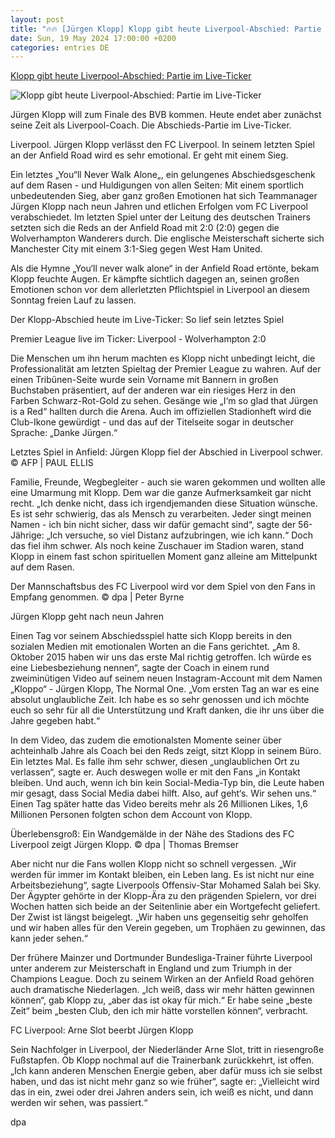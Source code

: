 ```yaml
---
layout: post
title: "🔥🔥 [Jürgen Klopp] Klopp gibt heute Liverpool-Abschied: Partie im Live-Ticker"
date: Sun, 19 May 2024 17:00:00 +0200
categories: entries DE
---
```

[Klopp gibt heute Liverpool-Abschied: Partie im Live-Ticker](https://www.waz.de/sport/article242371888/Klopp-gibt-heute-Liverpool-Abschied-Partie-im-Live-Ticker.html)

![Klopp gibt heute Liverpool-Abschied: Partie im Live-Ticker](https://img.sparknews.funkemedien.de/242373198/242373198_1716134488_v16_9_1600.jpeg)

Jürgen Klopp will zum Finale des BVB kommen. Heute endet aber zunächst seine Zeit als Liverpool-Coach. Die Abschieds-Partie im Live-Ticker.

Liverpool. Jürgen Klopp verlässt den FC Liverpool. In seinem letzten Spiel an der Anfield Road wird es sehr emotional. Er geht mit einem Sieg.

Ein letztes „You“ll Never Walk Alone„, ein gelungenes Abschiedsgeschenk auf dem Rasen - und Huldigungen von allen Seiten: Mit einem sportlich unbedeutenden Sieg, aber ganz großen Emotionen hat sich Teammanager Jürgen Klopp nach neun Jahren und etlichen Erfolgen vom FC Liverpool verabschiedet. Im letzten Spiel unter der Leitung des deutschen Trainers setzten sich die Reds an der Anfield Road mit 2:0 (2:0) gegen die Wolverhampton Wanderers durch. Die englische Meisterschaft sicherte sich Manchester City mit einem 3:1-Sieg gegen West Ham United.

Als die Hymne „You‘ll never walk alone“ in der Anfield Road ertönte, bekam Klopp feuchte Augen. Er kämpfte sichtlich dagegen an, seinen großen Emotionen schon vor dem allerletzten Pflichtspiel in Liverpool an diesem Sonntag freien Lauf zu lassen.

Der Klopp-Abschied heute im Live-Ticker: So lief sein letztes Spiel

Premier League live im Ticker: Liverpool - Wolverhampton 2:0

Die Menschen um ihn herum machten es Klopp nicht unbedingt leicht, die Professionalität am letzten Spieltag der Premier League zu wahren. Auf der einen Tribünen-Seite wurde sein Vorname mit Bannern in großen Buchstaben präsentiert, auf der anderen war ein riesiges Herz in den Farben Schwarz-Rot-Gold zu sehen. Gesänge wie „I‘m so glad that Jürgen is a Red“ hallten durch die Arena. Auch im offiziellen Stadionheft wird die Club-Ikone gewürdigt - und das auf der Titelseite sogar in deutscher Sprache: „Danke Jürgen.“

Letztes Spiel in Anfield: Jürgen Klopp fiel der Abschied in Liverpool schwer. © AFP | PAUL ELLIS

Familie, Freunde, Wegbegleiter - auch sie waren gekommen und wollten alle eine Umarmung mit Klopp. Dem war die ganze Aufmerksamkeit gar nicht recht. „Ich denke nicht, dass ich irgendjemanden diese Situation wünsche. Es ist sehr schwierig, das als Mensch zu verarbeiten. Jeder singt meinen Namen - ich bin nicht sicher, dass wir dafür gemacht sind“, sagte der 56-Jährige: „Ich versuche, so viel Distanz aufzubringen, wie ich kann.“ Doch das fiel ihm schwer. Als noch keine Zuschauer im Stadion waren, stand Klopp in einem fast schon spirituellen Moment ganz alleine am Mittelpunkt auf dem Rasen.

Der Mannschaftsbus des FC Liverpool wird vor dem Spiel von den Fans in Empfang genommen. © dpa | Peter Byrne

Jürgen Klopp geht nach neun Jahren

Einen Tag vor seinem Abschiedsspiel hatte sich Klopp bereits in den sozialen Medien mit emotionalen Worten an die Fans gerichtet. „Am 8. Oktober 2015 haben wir uns das erste Mal richtig getroffen. Ich würde es eine Liebesbeziehung nennen“, sagte der Coach in einem rund zweiminütigen Video auf seinem neuen Instagram-Account mit dem Namen „Kloppo“ - Jürgen Klopp, The Normal One. „Vom ersten Tag an war es eine absolut unglaubliche Zeit. Ich habe es so sehr genossen und ich möchte euch so sehr für all die Unterstützung und Kraft danken, die ihr uns über die Jahre gegeben habt.“

In dem Video, das zudem die emotionalsten Momente seiner über achteinhalb Jahre als Coach bei den Reds zeigt, sitzt Klopp in seinem Büro. Ein letztes Mal. Es falle ihm sehr schwer, diesen „unglaublichen Ort zu verlassen“, sagte er. Auch deswegen wolle er mit den Fans „in Kontakt bleiben. Und auch, wenn ich bin kein Social-Media-Typ bin, die Leute haben mir gesagt, dass Social Media dabei hilft. Also, auf geht‘s. Wir sehen uns.“ Einen Tag später hatte das Video bereits mehr als 26 Millionen Likes, 1,6 Millionen Personen folgten schon dem Account von Klopp.

Überlebensgroß: Ein Wandgemälde in der Nähe des Stadions des FC Liverpool zeigt Jürgen Klopp. © dpa | Thomas Bremser

Aber nicht nur die Fans wollen Klopp nicht so schnell vergessen. „Wir werden für immer im Kontakt bleiben, ein Leben lang. Es ist nicht nur eine Arbeitsbeziehung“, sagte Liverpools Offensiv-Star Mohamed Salah bei Sky. Der Ägypter gehörte in der Klopp-Ära zu den prägenden Spielern, vor drei Wochen hatten sich beide an der Seitenlinie aber ein Wortgefecht geliefert. Der Zwist ist längst beigelegt. „Wir haben uns gegenseitig sehr geholfen und wir haben alles für den Verein gegeben, um Trophäen zu gewinnen, das kann jeder sehen.“

Der frühere Mainzer und Dortmunder Bundesliga-Trainer führte Liverpool unter anderem zur Meisterschaft in England und zum Triumph in der Champions League. Doch zu seinem Wirken an der Anfield Road gehören auch dramatische Niederlagen. „Ich weiß, dass wir mehr hätten gewinnen können“, gab Klopp zu, „aber das ist okay für mich.“ Er habe seine „beste Zeit“ beim „besten Club, den ich mir hätte vorstellen können“, verbracht.

FC Liverpool: Arne Slot beerbt Jürgen Klopp

Sein Nachfolger in Liverpool, der Niederländer Arne Slot, tritt in riesengroße Fußstapfen. Ob Klopp nochmal auf die Trainerbank zurückkehrt, ist offen. „Ich kann anderen Menschen Energie geben, aber dafür muss ich sie selbst haben, und das ist nicht mehr ganz so wie früher“, sagte er: „Vielleicht wird das in ein, zwei oder drei Jahren anders sein, ich weiß es nicht, und dann werden wir sehen, was passiert.“

dpa

